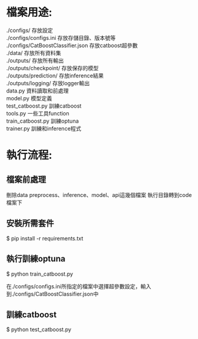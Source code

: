 # 檔案用途:
./configs/                            存放設定\
./configs/configs.ini                 存放存儲目錄、版本號等\
./configs/CatBoostClassifier.json     存放catboost超參數\
./data/                               存放所有資料集\
./outputs/                            存放所有輸出\
./outputs/checkpoint/                 存放保存的模型\
./outputs/prediction/                 存放inference結果\
./outputs/logging/                    存放logger輸出\
data.py                               資料讀取和前處理\
model.py                              模型定義\
test_catboost.py                      訓練catboost\
tools.py                              一些工具function\
train_catboost.py                     訓練optuna\
trainer.py                            訓練和inference程式

# 執行流程:
## 檔案前處理
刪除data preprocess、inference、model、api這幾個檔案
執行目錄轉到code檔案下

## 安裝所需套件
$ pip install -r requirements.txt 

## 執行訓練optuna
$ python train_catboost.py

在./configs/configs.ini所指定的檔案中選擇超參數設定，輸入到./configs/CatBoostClassifier.json中

## 訓練catboost
$ python test_catboost.py
